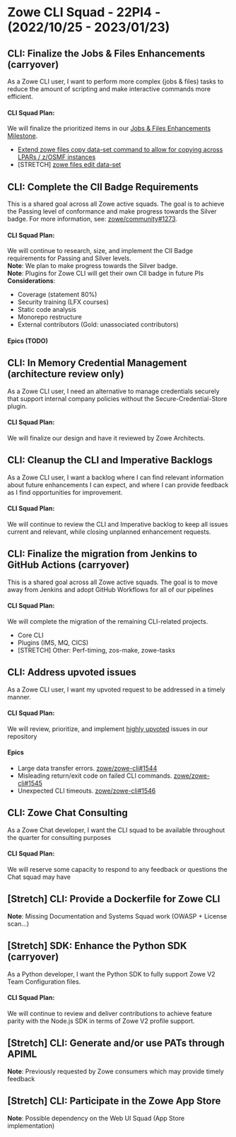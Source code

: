 # Zowe CLI Squad - 22PI4 - (2022/10/25 - 2023/01/23)

## CLI: Finalize the Jobs & Files Enhancements (carryover)
As a Zowe CLI user, I want to perform more complex (jobs & files) tasks to reduce the amount of scripting and make interactive commands more efficient.
#### CLI Squad Plan:
We will finalize the prioritized items in our [Jobs & Files Enhancements Milestone](https://github.com/zowe/zowe-cli/milestone/65).
- [Extend zowe files copy data-set command to allow for copying across LPARs / z/OSMF instances](https://github.com/zowe/zowe-cli/issues/1098)
- [STRETCH] [zowe files edit data-set](https://github.com/zowe/zowe-cli/issues/1097)

## CLI: Complete the CII Badge Requirements
This is a shared goal across all Zowe active squads. The goal is to achieve the Passing level of conformance and make progress towards the Silver badge. For more information, see: [zowe/community#1273](https://github.com/zowe/community/issues/1279).
#### CLI Squad Plan:
We will continue to research, size, and implement the CII Badge requirements for Passing and Silver levels.
</br>**Note**: We plan to make progress towards the Silver badge.
</br>**Note**: Plugins for Zowe CLI will get their own CII badge in future PIs
</br>**Considerations**:
- Coverage (statement 80%)
- Security training (LFX courses)
- Static code analysis
- Monorepo restructure
- External contributors (Gold: unassociated contributors)

#### Epics (TODO)

## CLI: In Memory Credential Management (architecture review only)
As a Zowe CLI user, I need an alternative to manage credentials securely that support internal company policies without the Secure-Credential-Store plugin.
#### CLI Squad Plan:
We will finalize our design and have it reviewed by Zowe Architects.

## CLI: Cleanup the CLI and Imperative Backlogs
As a Zowe CLI user, I want a backlog where I can find relevant information about future enhancements I can expect, and where I can provide feedback as I find opportunities for improvement.
#### CLI Squad Plan:
We will continue to review the CLI and Imperative backlog to keep all issues current and relevant, while closing unplanned enhancement requests.

## CLI: Finalize the migration from Jenkins to GitHub Actions (carryover)
This is a shared goal across all Zowe active squads. The goal is to move away from Jenkins and adopt GitHub Workflows for all of our pipelines
#### CLI Squad Plan:
We will complete the migration of the remaining CLI-related projects.
- Core CLI
- Plugins (IMS, MQ, CICS)
- [STRETCH] Other: Perf-timing, zos-make, zowe-tasks

## CLI: Address upvoted issues
As a Zowe CLI user, I want my upvoted request to be addressed in a timely manner.
#### CLI Squad Plan:
We will review, prioritize, and implement [highly upvoted](https://github.com/zowe/zowe-cli/issues?q=is%3Aissue+is%3Aopen+sort%3Areactions-%2B1-desc) issues in our repository
#### Epics
- Large data transfer errors. [zowe/zowe-cli#1544](https://github.com/zowe/zowe-cli/issues/1544)
- Misleading return/exit code on failed CLI commands. [zowe/zowe-cli#1545](https://github.com/zowe/zowe-cli/issues/1545)
- Unexpected CLI timeouts. [zowe/zowe-cli#1546](https://github.com/zowe/zowe-cli/issues/1546)

## CLI: Zowe Chat Consulting
As a Zowe Chat developer, I want the CLI squad to be available throughout the quarter for consulting purposes
#### CLI Squad Plan:
We will reserve some capacity to respond to any feedback or questions the Chat squad may have

## [Stretch] CLI: Provide a Dockerfile for Zowe CLI
**Note**: Missing Documentation and Systems Squad work (OWASP + License scan...)

## [Stretch] SDK: Enhance the Python SDK (carryover)
As a Python developer, I want the Python SDK to fully support Zowe V2 Team Configuration files.
#### CLI Squad Plan:
We will continue to review and deliver contributions to achieve feature parity with the Node.js SDK in terms of Zowe V2 profile support.

## [Stretch] CLI: Generate and/or use PATs through APIML
**Note**: Previously requested by Zowe consumers which may provide timely feedback

## [Stretch] CLI: Participate in the Zowe App Store
**Note**: Possible dependency on the Web UI Squad (App Store implementation)
